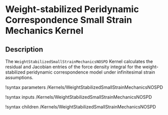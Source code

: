 # Weight-stabilized Peridynamic Correspondence Small Strain Mechanics Kernel

## Description

The `WeightStabilizedSmallStrainMechanicsNOSPD` Kernel calculates the residual and Jacobian entries of the force density integral for the weight-stabilized peridynamic correspondence model under infinitesimal strain assumptions.


!syntax parameters /Kernels/WeightStabilizedSmallStrainMechanicsNOSPD

!syntax inputs /Kernels/WeightStabilizedSmallStrainMechanicsNOSPD

!syntax children /Kernels/WeightStabilizedSmallStrainMechanicsNOSPD
